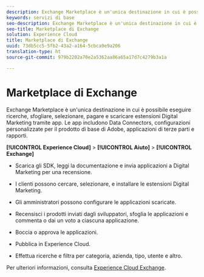 ```yaml
---
description: Exchange Marketplace è un'unica destinazione in cui è possibile eseguire ricerche, sfogliare, selezionare, pagare e scaricare estensioni Digital Marketing tramite app. Le app includono Data Connectors, configurazioni personalizzate per il prodotto di base di Adobe, applicazioni di terze parti e rapporti.
keywords: servizi di base
seo-description: Exchange Marketplace è un'unica destinazione in cui è possibile eseguire ricerche, sfogliare, selezionare, pagare e scaricare estensioni Digital Marketing tramite app. Le app includono Data Connectors, configurazioni personalizzate per il prodotto di base di Adobe, applicazioni di terze parti e rapporti.
seo-title: Marketplace di Exchange
solution: Experience Cloud
title: Marketplace di Exchange
uuid: 73db5cc5-5fb2-43a2-a164-5cbca9e9a206
translation-type: ht
source-git-commit: 979b2202a70e2a5362aa86a65a17d7c4279b3a1a

---
```



# Marketplace di Exchange

Exchange Marketplace è un&#39;unica destinazione in cui è possibile eseguire ricerche, sfogliare, selezionare, pagare e scaricare estensioni Digital Marketing tramite app. Le app includono Data Connectors, configurazioni personalizzate per il prodotto di base di Adobe, applicazioni di terze parti e rapporti.

**[!UICONTROL Experience Cloud]** &gt; **[!UICONTROL Aiuto]** &gt; **[!UICONTROL Exchange]**

<!-- <p>https://wiki.corp.adobe.com/display/marketingcloud/Marketing+Cloud+Exchange </p> 
<p>https://wiki.corp.adobe.com/display/marketingcloud/Marketplace+Implementation#MarketplaceImplementation-Anonymousvsauthenticatedexperience </p> -->

* Scarica gli SDK, leggi la documentazione e invia applicazioni a Digital Marketing per una recensione.

* I clienti possono cercare, selezionare, e installare le estensioni Digital Marketing.

* Gli amministratori possono configurare le applicazioni scaricate.

* Recensisci i prodotti inviati dagli sviluppatori, sfoglia le applicazioni e commenta o dai un voto a ciascuna applicazione.

* Boccia o approva le applicazioni.

* Pubblica in Experience Cloud.

* Effettua ricerche e filtra per categoria, azienda, tipo, utente e altro.

Per ulteriori informazioni, consulta [Experience Cloud Exchange](https://marketing.adobe.com/exchange).
